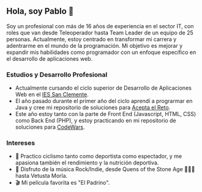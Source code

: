 ## Hola, soy Pablo 👋

Soy un profesional con más de 16 años de experiencia en el sector IT, con roles que van desde Teleoperador hasta Team Leader de un equipo de 25 personas. Actualmente, estoy centrado en transformar mi carrera y adentrarme en el mundo de la programación. Mi objetivo es mejorar y expandir mis habilidades como programador con un enfoque específico en el desarrollo de aplicaciones web. 

### Estudios y Desarrollo Profesional

- Actualmente cursando el ciclo superior de Desarrollo de Aplicaciones Web en el [IES San Clemente](https://www.iessanclemente.net/).
- El año pasado durante el primer año del ciclo aprendí a prograrmar en Java y cree mi repositorio de soluciones para [Acepta el Reto](https://github.com/PabloTaber/Acepta-el-Reto).
- Este año estoy tanto con la parte de Front End (Javascript, HTML, CSS) como Back End (PHP), y estoy practicando en mi repositorio de soluciones para [CodeWars](https://github.com/PabloTaber/CodeWars).

### Intereses

- 🚴 Practico ciclismo tanto como deportista como espectador, y me apasiona también el rendimiento y la nutrición deportiva.
- 🎵 Disfruto de la música Rock/Indie, desde Quens of the Stone Age 🤘🤘🤘 hasta Vetusta Morla.
- 🎬 Mi película favorita es "El Padrino".
